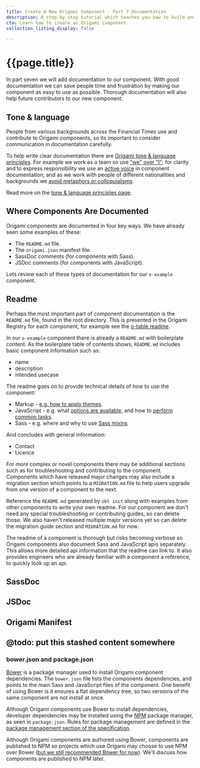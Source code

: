 ```yaml
---
title: Create A New Origami Component - Part 7 Documentation
description: A step-by-step tutorial which teaches you how to build and deploy a new Origami component.
cta: Learn how to create an Origami component
collection_listing_display: false

---
```


# {{page.title}}

In part seven we will add documentation to our component. With good documentation we can save people time and frustration by making our component as easy to use as possible. Thorough documentation will also help future contributors to our new component.

## Tone & language

People from various backgrounds across the Financial Times use and contribute to Origami components, so its important to consider communication in documentation carefully.

To help write clear documentation there are [Origami tone & language principles](/docs/principles/tone-and-language/). For example we work as a team so use ["we" over "I"](/docs/principles/tone-and-language/#prefer-we-to-i); for clarity and to express responsibility we use an [active voice](/docs/principles/tone-and-language/#use-the-active-voice) in component documentation; and as we work with people of different nationalities and backgrounds we [avoid metaphors or colloquialisms](/docs/principles/tone-and-language/#avoid-metaphors-or-colloquialisms).

Read more on the [tone & language principles page](/docs/principles/tone-and-language/).

## Where Components Are Documented

Origami components are documented in four key ways. We have already seen some examples of these:
- The `README.md` file.
- The `origami.json` manifest file.
- SassDoc comments (for components with Sass).
- JSDoc comments (for components with JavaScript).

Lets review each of these types of documentation for our `o-example` component.

## Readme

Perhaps the most important part of component documentation is the `README.md` file, found in the root directory. This is presented in the Origami Registry for each component, for example see the [o-table readme](https://registry.origami.ft.com/components/o-table/readme).

In our `o-example` component there is already a `README.md` with boilerplate content. As the boilerplate table of contents shows, `README.md` includes basic component information such as:
- name
- description
- intended usecase

The readme goes on to provide technical details of how to use the component:
- Markup - [e.g. how to apply themes](https://registry.origami.ft.com/components/o-buttons@6.0.15/readme?brand=master#themes).
- JavaScript - e.g. what [options are available](https://registry.origami.ft.com/components/o-table@8.1.2/readme?brand=master#javascript), and how to [perform common tasks](https://registry.origami.ft.com/components/o-forms@8.3.10/readme?brand=master#state).
- Sass - e.g. where and why to use [Sass mixins](https://registry.origami.ft.com/components/o-typography@6.4.3/readme?brand=master#sass)

And concludes with general information:
- Contact
- Licence

For more complex or novel components there may be additional sections such as for troubleshooting and contributing to the component. Components which have released major changes may also include a migration section which points to a `MIGRATION.md` file to help users upgrade from one version of a component to the next.

Reference the `README.md` generated by `obt init` along with examples from other components to write your own readme. For our component we don't need any special troubleshooting or contributing guides, so can delete those. We also haven't released multiple major versions yet so can delete the migration guide section and `MIGRATION.md` for now.

The readme of a component is thorough but risks becoming verbose so Origami components also document Sass and JavaScript apis separately. This allows more detailed api information that the readme can link to. It also provides engineers who are already familiar with a component a reference, to quickly look up an api.

## SassDoc

## JSDoc

## Origami Manifest


## @todo: put this stashed content somewhere

### bower.json and package.json

[Bower](https://bower.io/) is a package manager used to install Origami component dependencies. The `bower.json` file lists the components dependencies, and points to the main Sass and JavaScript files of the component. One benefit of using Bower is it ensures a flat dependency tree, so two versions of the same component are not install at once.

Although Origami components use Bower to install dependencies, developer dependencies may be installed using the [NPM](https://www.npmjs.com/) package manager, as seen in `package.json`. Rules for package management are defined in the [package management section of the specification](https://origami.ft.com/spec/v1/components/#package-management).

Although Origami components are authored using Bower, components are published to NPM so projects which use Origami may choose to use NPM over Bower ([but we still recommended Bower for now](https://origami.ft.com/docs/tutorials/npm/)). We'll discuss how components are published to NPM later.
